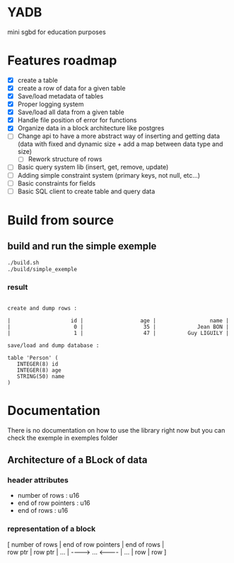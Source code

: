 # YADB
mini sgbd for education purposes

# Features roadmap
 - [x] create a table
 - [x] create a row of data for a given table 
 - [x] Save/load metadata of tables
 - [x] Proper logging system 
 - [x] Save/load all data from a given table
 - [x] Handle file position of error for functions
 - [x] Organize data in a block architecture like postgres
 - [ ] Change api to have a more abstract way of inserting and getting data (data with fixed and dynamic size + add a map between data type and size)
   - [ ] Rework structure of rows 
 - [ ] Basic query system lib (insert, get, remove, update)
 - [ ] Adding simple constraint system (primary keys, not null, etc...)
 - [ ] Basic constraints for fields
 - [ ] Basic SQL client to create table and query data
 
# Build from source

## build and run the simple exemple 
```bash
./build.sh
./build/simple_exemple
```
### result
```

create and dump rows :

|                   id |                  age |                 name | 
|                    0 |                   35 |             Jean BON | 
|                    1 |                   47 |          Guy LIGUILY | 

save/load and dump database :

table 'Person' (
   INTEGER(8) id
   INTEGER(8) age
   STRING(50) name
)
```

# Documentation
There is no documentation on how to use the library right now but you can check the exemple in exemples folder

## Architecture of a BLock of data

### header attributes
 - number of rows : u16
 - end of row pointers : u16
 - end of rows : u16

### representation of a block

[ number of rows | end of row pointers | end of rows |  
row ptr | row ptr | ... | ---->          ...         <---- | ... | row | row ]